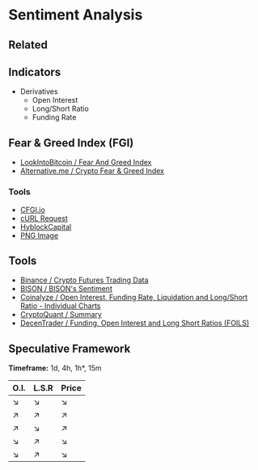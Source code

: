 # Sentiment Analysis

<!--
https://lunarcrush.com/coins/btc/bitcoin?metric=close%2Cmarket_cap
-->

## Related

## Indicators

- Derivatives
  - Open Interest
  - Long/Short Ratio
  - Funding Rate

## Fear & Greed Index (FGI)

- [LookIntoBitcoin / Fear And Greed Index](https://lookintobitcoin.com/charts/bitcoin-fear-and-greed-index/)
- [Alternative.me / Crypto Fear & Greed Index](https://alternative.me/crypto/fear-and-greed-index/)

### Tools

- [CFGI.io](https://cfgi.io/)
- [cURL Request](https://api.alternative.me/fng/)
- [HyblockCapital](/hyblockcapital.md)
- [PNG Image](https://alternative.me/crypto/fear-and-greed-index.png)

## Tools

- [Binance / Crypto Futures Trading Data](https://www.binance.com/en/futures/funding-history/4)
- [BISON / BISON's Sentiment](https://bisonapp.com/en/features/sentiment/)
- [Coinalyze / Open Interest, Funding Rate, Liquidation and Long/Short Ratio - Individual Charts](https://coinalyze.net/futures-data/)
- [CryptoQuant / Summary](https://cryptoquant.com/asset/btc/summary)
- [DecenTrader / Funding, Open Interest and Long Short Ratios (FOILS)](https://www.decentrader.com/funding-open-interest-and-long-short-ratios-foils/)

<!--
https://datapool.app/
-->

## Speculative Framework

**Timeframe:** 1d, 4h, 1h\*, 15m

| O.I. | L.S.R | Price |
| ---- | ----- | ----- |
| ↘    | ↘     | ↘     |
| ↗    | ↗     | ↗     |
| ↗    | ↘     | ↗     |
| ↘    | ↗     | ↘     |
| ↘    | ↗     | ↘     |
